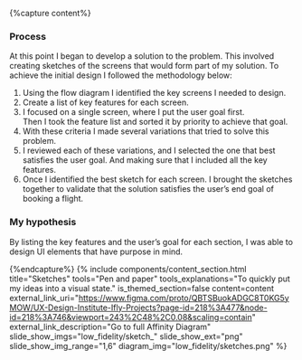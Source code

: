 {%capture content%}
### Process
At this point I began to develop a solution to the problem. This involved creating sketches of the screens that would form part of my solution. To achieve the initial design I followed the methodology below:

1. Using the flow diagram I identified the key screens I needed to
design.
2. Create a list of key features for each screen.
3. I focused on a single screen, where I put the user goal first.  
Then I took the feature list and sorted it by priority to achieve
that goal.
4. With these criteria  I made several variations that tried to solve
this problem.
5. I reviewed each of these variations, and I selected the one that
best satisfies the user goal. And making sure that I included all
the key features.
6. Once I identified the best sketch for each screen. I brought
the sketches together to validate that the solution satisfies
the user’s end goal of booking a flight.

### My hypothesis
By listing the key features and the user’s goal for each section, I was able to design UI elements that have purpose in mind.

{%endcapture%}
{%
include components/content_section.html
title="Sketches"
tools="Pen and paper"
tools_explanations="To quickly put my ideas into a visual state."
is_themed_section=false
content=content
external_link_uri="https://www.figma.com/proto/QBTSBuokADGC8T0KG5yMOW/UX-Design-Institute-Ifly-Projects?page-id=218%3A477&node-id=218%3A746&viewport=243%2C48%2C0.08&scaling=contain"
external_link_description="Go to full Affinity Diagram"
slide_show_imgs="low_fidelity/sketch_"
slide_show_ext="png"
slide_show_img_range="1,6"
diagram_img="low_fidelity/sketches.png"
%}
